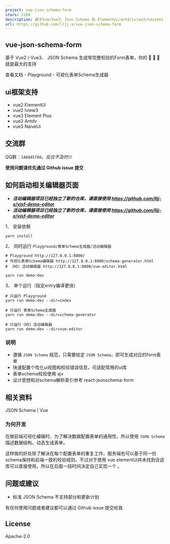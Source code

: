 ```yaml
---
project: vue-json-schema-form
stars: 2104
description: 基于Vue/Vue3，Json Schema 和 ElementUi/antd/iview3/naiveUi 等生成 HTML Form 表单，用于活动编辑器、h5编辑器、cms等数据配置；支持可视化生成表单Schema 。 Generate a form using Vue/Vue3, Json Schema and ElementUi/antdv/iview3/naiveUi
url: https://github.com/lljj-x/vue-json-schema-form
---
```


vue-json-schema-form
--------------------

基于 Vue2 / Vue3、 JSON Schema 生成带完整校验的Form表单，你的 🌟 🌟 🌟 就是最大的支持

查看文档 - Playground - 可视化表单Schema生成器

ui框架支持
------

-   vue2 ElementUi
-   vue2 Iview3
-   vue3 Element Plus
-   vue3 Antdv
-   vue3 NaiveUi

交流群
---

QQ群：`146845780`，_反应不及时🙄_

**使用问题请优先通过 Github issue 提交**

如何启动相关编辑器页面
-----------

-   **_活动编辑器项目已经独立了新的仓库，请直接使用 https://github.com/lljj-x/vjsf-demo-editor_**
-   **_活动编辑器项目已经独立了新的仓库，请直接使用 https://github.com/lljj-x/vjsf-demo-editor_**

1、 安装依赖

```
yarn install
```

2、 同时运行 `Playground/表单Schema生成器/活动编辑器`

```
# Playground http://127.0.0.1:8800/
# 可视化表单Schema编辑器 http://127.0.0.1:8800/schema-generator.html
# （H5）活动编辑器 http://127.0.0.1:8800/vue-editor.html

yarn run demo:dev
```

3、 单个运行（指定entry编译更快）

```
# 只运行 Playground
yarn run demo:dev --dir=index

# 只运行 表单Schema生成器
yarn run demo:dev --dir=schema-generator

# 只运行（H5）活动编辑器
yarn run demo:dev --dir=vue-editor
```

### 说明

-   遵循 `JSON Schema` 规范，只需要给定 `JSON Schema`，即可生成对应的form表单
-   快速配置个性化ui视图和校验错误信息，可适配常用的ui库
-   表单schema校验使用 ajv
-   设计思想和对schema解析索引参考 react-jsonschema-form

相关资料
----

JSON Schema | Vue

### 为何开发

在做前端可视化编辑时，为了解决数据配置表单的通用性，所以使用 `JSON Schema` 描述数据结构，动态生成表单。

这样做的好处除了解决在每个配置表单的重复工作，服务端也可以基于同一份schema保持和前端一致的校验规则，不过对于使用 vue elementUi并未找到合适库可以直接使用，所以在后面一段时间决定自己实现一个 。

问题或建议
-----

-   标准 JSON Schema 不支持部分和更新计划

有任何使用问题或者建议都可以通过 Github issue 提交给我

License
-------

Apache-2.0
